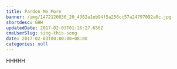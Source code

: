 ```yaml
---
title: Pardon Me More
banner: /img/1472120836_20_4382a1eb94f5a256cc57a24797092a0c.jpg
shortdesc: GHH
updatedDate: 2017-02-03T01:16:27.656Z
cmsUserSlug: sing-this-song
date: 2017-02-03T00:00:00+08:00
categories: null
---
```


HHHHH